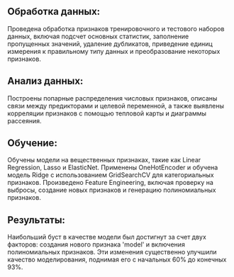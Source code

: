 ## Обработка данных:
Проведена обработка признаков тренировочного и тестового наборов данных, включая подсчет основных статистик, заполнение пропущенных значений, удаление дубликатов, приведение единиц измерения к правильному типу данных и преобразование некоторых признаков.

## Анализ данных:
Построены попарные распределения числовых признаков, описаны связи между предикторами и целевой переменной, а также выявлены корреляции признаков с помощью тепловой карты и диаграммы рассеяния.

## Обучение:
Обучены модели на вещественных признаках, такие как Linear Regression, Lasso и ElasticNet. Применены OneHotEncoder и обучена модель Ridge с использованием GridSearchCV для категориальных признаков. Произведено Feature Engineering, включая проверку на выбросы, создание новых признаков и генерацию полиномиальных признаков.

## Результаты:
Наибольший буст в качестве модели был достигнут за счет двух факторов: создания нового признака 'model' и включения полиномиальных признаков. Эти изменения существенно улучшили качество моделирования, поднимая его с начальных 60% до конечных 93%.
